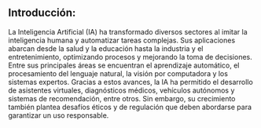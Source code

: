 ## Introducción:

La Inteligencia Artificial (IA) ha transformado diversos sectores al imitar la inteligencia humana y automatizar tareas complejas. Sus aplicaciones abarcan desde la salud y la educación hasta la industria y el entretenimiento, optimizando procesos y mejorando la toma de decisiones. Entre sus principales áreas se encuentran el aprendizaje automático, el procesamiento del lenguaje natural, la visión por computadora y los sistemas expertos. Gracias a estos avances, la IA ha permitido el desarrollo de asistentes virtuales, diagnósticos médicos, vehículos autónomos y sistemas de recomendación, entre otros. Sin embargo, su crecimiento también plantea desafíos éticos y de regulación que deben abordarse para garantizar un uso responsable.
